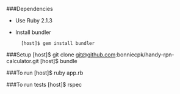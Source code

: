 ###Dependencies
- Use Ruby 2.1.3
- Install bundler
    
        [host]$ gem install bundler

###Setup
    [host]$ git clone git@github.com:bonniecpk/handy-rpn-calculator.git
    [host]$ bundle

###To run
    [host]$ ruby app.rb

###To run tests
    [host]$ rspec
